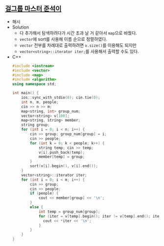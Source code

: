 ## [걸그룹 마스터 준석이](https://www.acmicpc.net/problem/16165)

- 해시
- Solution
  - 다 추가해서 탐색하려다가 시간 초과 날 거 같아서 `map`으로 바꿨다.
  - `vector`에 sort를 사용해 이름 순으로 정렬하였다.
  - `vector` 전부를 차례대로 출력하려면 `v.size()`를 이용해도 되지만
  - `vector<string>::iterator iter;`를 사용해서 출력할 수도 있다.
- C++
  ```cpp
  #include <iostream>
  #include <vector>
  #include <map>
  #include <algorithm>
  using namespace std;

  int main() {
      ios::sync_with_stdio(0); cin.tie(0);
      int n, m, people;
      cin >> n >> m;
      map<string, int> group_num;
      vector<string> v[100];
      map<string, string> member;
      string group;
      for (int i = 0; i < n; i++) {
          cin >> group; group_num[group] = i;
          cin >> people;
          for (int k = 0; k < people; k++) {
              string temp; cin >> temp;
              v[i].push_back(temp);
              member[temp] = group;
          }
          sort(v[i].begin(), v[i].end());
      }
      vector<string>::iterator iter;
      for (int i = 0; i < m; i++) {
          cin >> group;
          cin >> people;
          if (people) {
              cout << member[group] << '\n';
          }
          else {
              int temp = group_num[group];
              for (iter = v[temp].begin(); iter != v[temp].end(); iter++) {
                cout << *iter << '\n';
              }
          }
      }
  }
  ```



